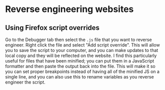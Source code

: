 # Reverse engineering websites

## Using Firefox script overrides
Go to the Debugger tab then select the `.js` file that you want to reverse engineer. Right click the file and select "Add script override". This will allow you to save the script to your computer, and you can make updates to that local copy and they will be reflected on the website. I find this particularly useful for files that have been minified; you can put them in a JavaScript formatter and then paste the output back into the file. This will make it so you can set proper breakpoints instead of having all of the minified JS on a single line, and you can also use this to rename variables as you reverse engineer the script.
